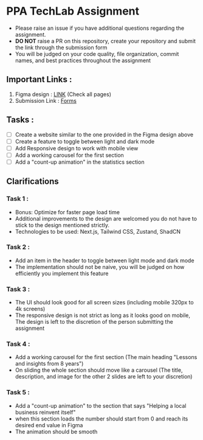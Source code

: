# PPA TechLab Assignment
- Please raise an issue if you have additional questions regarding the assignment.
- **DO NOT** raise a PR on this repository, create your repository and submit the link through the submission form
- You will be judged on your code quality, file organization, commit names, and best practices throughout the assignment

## Important Links : 
1. Figma design : [LINK](https://www.figma.com/design/ZNgCqyJIecOgMZC8BxylB8/PPA-TechLab-Assignment?node-id=0-1) (Check all pages)
2. Submission Link : [Forms](https://forms.gle/DvymbWiUjqnZ73Xx8)

## Tasks : 
- [ ] Create a website similar to the one provided in the Figma design above
- [ ] Create a feature to toggle between light and dark mode
- [ ] Add Responsive design to work with mobile view
- [ ] Add a working carousel for the first section
- [ ] Add a "count-up animation" in the statistics section

## Clarifications 

### Task 1 : 

- Bonus: Optimize for faster page load time
- Additional improvements to the design are welcomed you do not have to stick to the design mentioned strictly.
- Technologies to be used: Next.js, Tailwind CSS, Zustand, ShadCN

### Task 2 :
- Add an item in the header to toggle between light mode and dark mode
- The implementation should not be naive, you will be judged on how efficiently you implement this feature

### Task 3 :
- The UI should look good for all screen sizes (including mobile 320px to 4k screens)
- The responsive design is not strict as long as it looks good on mobile, The design is left to the discretion of the person submitting the assignment

### Task 4 :
- Add a working carousel for the first section (The main heading "Lessons and insights from 8 years")
- On sliding the whole section should move like a carousel (The title, description, and image for the other 2 slides are left to your discretion)

### Task 5 :
- Add a "count-up animation" to the section that says "Helping a local business reinvent itself"
- when this section loads the number should start from 0 and reach its desired end value in Figma
- The animation should be smooth
